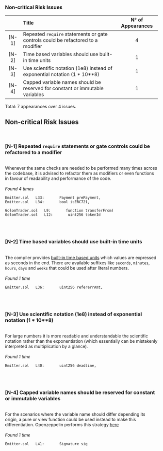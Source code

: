 <h3>Non-critical Risk Issues</h3> 

|       | Title                                                                                       | N° of Appearances |
| :---: | :------------------------------------------------------------------------------------------ | :---------------: |
| [N-1] | Repeated <code>require</code> statements or gate controls could be refactored to a modifier |         4         |
| [N-2] | Time based variables should use built-in time units                                         |         1         |
| [N-3] | Use scientific notation (1e8) instead of exponential notation (1 * 10**8)                   |         1         |
| [N-4] | Capped variable names should be reserved for constant or immutable variables                |         1         |

Total: 7 appearances over 4 issues. 


 <h2>Non-critical Risk Issues</h2> 
<br><h3> [N-1] Repeated <code>require</code> statements or gate controls could be refactored to a modifier </h3> 
 <br>Whenever the same checks are needed to be performed many times across the codebase, it is advised to refactor them as modifiers or even functions in favour of readability and performance of the code.<br><br><em>Found 4 times</em>

```solidity
Emitter.sol   L33:       Payment prePayment,
Emitter.sol   L34:       bool isERC721,
```
```solidity
GolomTrader.sol   L9:       function transferFrom(
GolomTrader.sol   L12:       uint256 tokenId
```
<br><br><h3> [N-2] Time based variables should use built-in time units </h3> 
 <br>The compiler provides [built-in time based units](https://docs.soliditylang.org/en/latest/units-and-global-variables.html#time-units) which values are expressed as seconds in the end. There are available suffixes like <code>seconds</code>, <code>minutes</code>, <code>hours</code>, <code>days</code> and <code>weeks</code> that could be used after literal numbers.<br><br><em>Found 1 time</em>

```solidity
Emitter.sol   L36:       uint256 refererrAmt,
```
<br><br><h3> [N-3] Use scientific notation (1e8) instead of exponential notation (1 * 10**8) </h3> 
 <br>For large numbers it is more readable and understandable the scientific notation rather than the exponentiation (which essentially can be mistakenly interpreted as multiplication by a glance).<br><br><em>Found 1 time</em>

```solidity
Emitter.sol   L40:       uint256 deadline,
```
<br><br><h3> [N-4] Capped variable names should be reserved for constant or immutable variables </h3> 
 <br>For the scenarios where the variable name should differ depending its origin, a pure or view function could be used instead to make this differentiation. Openzeppelin performs this strategy [here](https://github.com/OpenZeppelin/openzeppelin-contracts/blob/76eee35971c2541585e05cbf258510dda7b2fbc6/contracts/token/ERC20/extensions/draft-IERC20Permit.sol#L59)<br><br><em>Found 1 time</em>

```solidity
Emitter.sol   L41:       Signature sig
```
<br>
